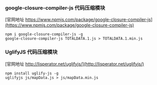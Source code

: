 ### google-closure-compiler-js 代码压缩模块

[官网地址 https://www.npmjs.com/package/google-closure-compiler-js](https://www.npmjs.com/package/google-closure-compiler-js)

```
npm i google-closure-compiler-js -g
google-closure-compiler-js TOTALDATA.1.js > TOTALDATA.1.min.js
```

### UglifyJS 代码压缩模块

[官网地址 http://lisperator.net/uglifyjs/](http://lisperator.net/uglifyjs/)

```
npm install uglify-js -g
uglifyjs js/mapData.js > js/mapData.min.js
```
